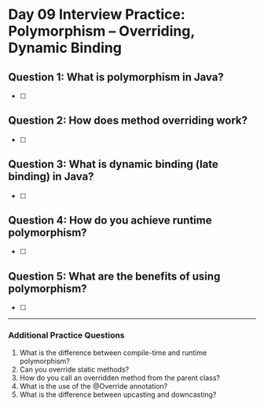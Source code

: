 # Day 09 Interview Practice: Polymorphism – Overriding, Dynamic Binding

## Question 1: What is polymorphism in Java?
- [ ] 

## Question 2: How does method overriding work?
- [ ] 

## Question 3: What is dynamic binding (late binding) in Java?
- [ ] 

## Question 4: How do you achieve runtime polymorphism?
- [ ] 

## Question 5: What are the benefits of using polymorphism?
- [ ] 

---

### Additional Practice Questions
1. What is the difference between compile-time and runtime polymorphism?
2. Can you override static methods?
3. How do you call an overridden method from the parent class?
4. What is the use of the @Override annotation?
5. What is the difference between upcasting and downcasting? 